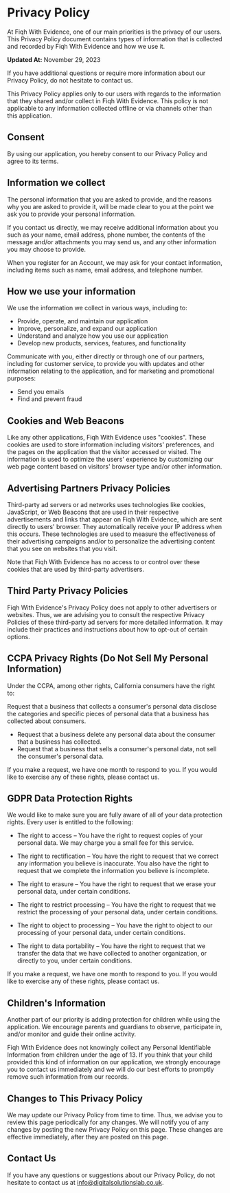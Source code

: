 # Privacy Policy

At Fiqh With Evidence, one of our main priorities is the privacy of
our users. This Privacy Policy document contains types of
information that is collected and recorded by Fiqh With Evidence and
how we use it.

**Updated At:** November 29, 2023

If you have additional questions or require more information about
our Privacy Policy, do not hesitate to contact us.

This Privacy Policy applies only to our users with regards to the
information that they shared and/or collect in Fiqh With Evidence.
This policy is not applicable to any information collected offline
or via channels other than this application.

## Consent

By using our application, you hereby consent to our Privacy Policy
and agree to its terms.

## Information we collect

The personal information that you are asked to provide, and the
reasons why you are asked to provide it, will be made clear to you
at the point we ask you to provide your personal information.

If you contact us directly, we may receive additional information
about you such as your name, email address, phone number, the
contents of the message and/or attachments you may send us, and any
other information you may choose to provide.

When you register for an Account, we may ask for your contact
information, including items such as name, email address, and
telephone number.

## How we use your information

We use the information we collect in various ways, including to:

- Provide, operate, and maintain our application
- Improve, personalize, and expand our application
- Understand and analyze how you use our application
- Develop new products, services, features, and functionality

Communicate with you, either directly or through one of our
partners, including for customer service, to provide you with
updates and other information relating to the application, and
for marketing and promotional purposes:

- Send you emails
- Find and prevent fraud

## Cookies and Web Beacons

Like any other applications, Fiqh With Evidence uses "cookies".
These cookies are used to store information including visitors'
preferences, and the pages on the application that the visitor
accessed or visited. The information is used to optimize the users'
experience by customizing our web page content based on visitors'
browser type and/or other information.

## Advertising Partners Privacy Policies

Third-party ad servers or ad networks uses technologies like
cookies, JavaScript, or Web Beacons that are used in their
respective advertisements and links that appear on Fiqh With
Evidence, which are sent directly to users' browser. They
automatically receive your IP address when this occurs. These
technologies are used to measure the effectiveness of their
advertising campaigns and/or to personalize the advertising content
that you see on websites that you visit.

Note that Fiqh With Evidence has no access to or control over these
cookies that are used by third-party advertisers.

## Third Party Privacy Policies

Fiqh With Evidence's Privacy Policy does not apply to other
advertisers or websites. Thus, we are advising you to consult the
respective Privacy Policies of these third-party ad servers for more
detailed information. It may include their practices and
instructions about how to opt-out of certain options.

## CCPA Privacy Rights (Do Not Sell My Personal Information)

Under the CCPA, among other rights, California consumers have the
right to:

Request that a business that collects a consumer's personal data
disclose the categories and specific pieces of personal data
that a business has collected about consumers.

- Request that a business delete any personal data about the
  consumer that a business has collected.
- Request that a business that sells a consumer's personal data,
  not sell the consumer's personal data.

If you make a request, we have one month to respond to you. If you
would like to exercise any of these rights, please contact us.

## GDPR Data Protection Rights

We would like to make sure you are fully aware of all of your data
protection rights. Every user is entitled to the following:

- The right to access – You have the right to request copies of
  your personal data. We may charge you a small fee for this
  service.

- The right to rectification – You have the right to request that
  we correct any information you believe is inaccurate. You also
  have the right to request that we complete the information you
  believe is incomplete.

- The right to erasure – You have the right to request that we
  erase your personal data, under certain conditions.

- The right to restrict processing – You have the right to request
  that we restrict the processing of your personal data, under
  certain conditions.

- The right to object to processing – You have the right to object
  to our processing of your personal data, under certain
  conditions.

- The right to data portability – You have the right to request
  that we transfer the data that we have collected to another
  organization, or directly to you, under certain conditions.

If you make a request, we have one month to respond to you. If you
would like to exercise any of these rights, please contact us.

## Children's Information

Another part of our priority is adding protection for children while
using the application. We encourage parents and guardians to
observe, participate in, and/or monitor and guide their online
activity.

Fiqh With Evidence does not knowingly collect any Personal
Identifiable Information from children under the age of 13. If you
think that your child provided this kind of information on our
application, we strongly encourage you to contact us immediately and
we will do our best efforts to promptly remove such information from
our records.

## Changes to This Privacy Policy

We may update our Privacy Policy from time to time. Thus, we advise
you to review this page periodically for any changes. We will notify
you of any changes by posting the new Privacy Policy on this page.
These changes are effective immediately, after they are posted on
this page.

## Contact Us

If you have any questions or suggestions about our Privacy Policy,
do not hesitate to contact us at info@digitalsolutionslab.co.uk.
